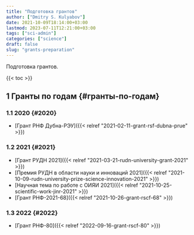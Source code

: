 ```yaml
---
title: "Подготовка грантов"
author: ["Dmitry S. Kulyabov"]
date: 2021-10-09T18:14:00+03:00
lastmod: 2023-07-11T12:21:00+03:00
tags: ["sci-admin"]
categories: ["science"]
draft: false
slug: "grants-preparation"
---
```


Подготовка грантов.

<!--more-->

{{< toc >}}


## <span class="section-num">1</span> Гранты по годам {#гранты-по-годам}


### <span class="section-num">1.1</span> 2020 {#2020}

-   [Грант РНФ Дубна-РЭУ]({{< relref "2021-02-11-grant-rsf-dubna-prue" >}})


### <span class="section-num">1.2</span> 2021 {#2021}

-   [Грант РУДН 2021]({{< relref "2021-03-21-rudn-university-grant-2021" >}})
-   [Премия РУДН в области науки и инноваций 2021]({{< relref "2021-10-09-rudn-university-prize-science-innovation-2021" >}})
-   [Научная тема по работе с ОИЯИ 2021]({{< relref "2021-10-25-scientific-work-jinr-2021" >}})
-   [Грант РНФ-2021-68]({{< relref "2021-10-26-grant-rscf-68" >}})


### <span class="section-num">1.3</span> 2022 {#2022}

-   [Грант РНФ-80]({{< relref "2022-09-16-grant-rscf-80" >}})
